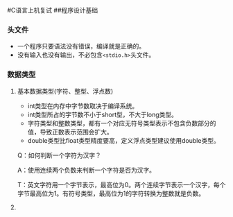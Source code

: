 #C语言上机复试
##程序设计基础
### 头文件
*   一个程序只要语法没有错误，编译就是正确的。
*   没有输入也没有输出，不必包含`<stdio.h>`头文件。

### 数据类型
1.  基本数据类型(字符、整型、浮点数)
    *   int类型在内存中字节数取决于编译系统。
    *   int类型所占的字节数不小于short型，不大于long类型。
    *   字符类型和整数类型，都有一个对应无符号类型表示不包含负数部分的值，导致正数表示范围会扩大。
    *   double类型比float类型精度要高，定义浮点类型建议使用double类型。

    Q：如何判断一个字符为汉字？
    
    A：使用连续两个负数来判断一个字符是否为汉字。

    T：英文字符用一个字节表示，最高位为0。两个连续字节表示一个汉字，每个字节最高位为1。有符号类型，最高位为1的字符转换为整数就是负数。
    
    


2.  